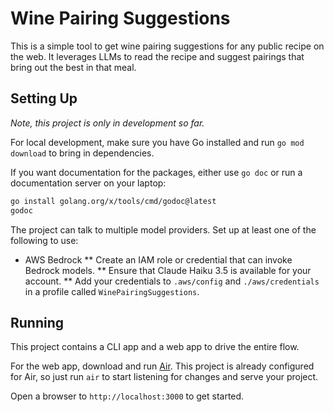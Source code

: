 # Wine Pairing Suggestions

This is a simple tool to get wine pairing suggestions for any public recipe on
the web. It leverages LLMs to read the recipe and suggest pairings that bring out
the best in that meal.

## Setting Up

_Note, this project is only in development so far._

For local development, make sure you have Go installed and run `go mod download` to
bring in dependencies.

If you want documentation for the packages, either use `go doc` or run a documentation
server on your laptop:

```bash
go install golang.org/x/tools/cmd/godoc@latest
godoc
```

The project can talk to multiple model providers. Set up at least one of the
following to use:

* AWS Bedrock
** Create an IAM role or credential that can invoke Bedrock models.
** Ensure that Claude Haiku 3.5 is available for your account.
** Add your credentials to `.aws/config` and `./aws/credentials` in a profile called `WinePairingSuggestions`.

## Running

This project contains a CLI app and a web app to drive the entire flow.

For the web app, download and run [Air](https://github.com/air-verse/air). This project
is already configured for Air, so just run `air` to start listening for changes and serve
your project.

Open a browser to `http://localhost:3000` to get started.